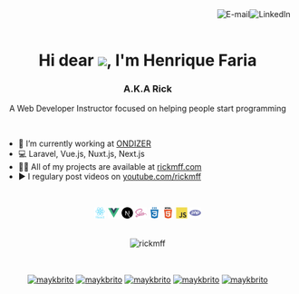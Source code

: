 <a href="https://www.linkedin.com/in/rickmff">
<img align="right" alt="LinkedIn" src="https://img.shields.io/badge/-%20rickmff%20-blue"/>
</a>
<a href="mailto:m.rickmff@gmail.com">
<img align="right" alt="E-mail" src="https://img.shields.io/badge/-%20How%20to%20reach%20me%20-red"/>
</a>
<br/>

<br/>

<h1 align="center">Hi dear <img src="https://raw.githubusercontent.com/kaueMarques/kaueMarques/master/hi.gif" width="30px">, I'm Henrique Faria</h1>
<h3 align="center">A.K.A Rick</h3>
<p align="center">A Web Developer Instructor focused on helping people start programming</p>

<br/>

  -   🚀 I’m currently working at [ONDIZER](https://ondizer.com/)
  -   💻 Laravel, Vue.js, Nuxt.js, Next.js
  -   👨‍💻 All of my projects are available at [rickmff.com](https://rickmff.com)
  -   ▶️ I regulary post videos on [youtube.com/rickmff](https://youtube.com/rickmff)

<br/>

<p align="center">
<img align="center" src="https://raw.githubusercontent.com/devicons/devicon/master/icons/react/react-original-wordmark.svg" alt="react" width="20" height="20" color="red"/>
<img align="center" src="https://raw.githubusercontent.com/devicons/devicon/master/icons/vuejs/vuejs-original.svg" alt="vue" width="20" height="20" color="red"/>
<img align="center" src="https://raw.githubusercontent.com/devicons/devicon/master/icons/nextjs/nextjs-original.svg" alt="next" width="20" height="20" color="red"/>
<img align="center" src="https://raw.githubusercontent.com/devicons/devicon/master/icons/sass/sass-original.svg" alt="sass" width="20" height="20" color="red"/>
<img align="center" src="https://raw.githubusercontent.com/devicons/devicon/master/icons/css3/css3-plain-wordmark.svg" alt="css3"  width="20" height="20"/>
<img align="center" src="https://raw.githubusercontent.com/devicons/devicon/master/icons/html5/html5-original-wordmark.svg" alt="html5"  width="20" height="20"/>
<img align="center" src="https://raw.githubusercontent.com/devicons/devicon/master/icons/javascript/javascript-original.svg" alt="javascript" width="20" height="20"/>
<img align="center" src="https://raw.githubusercontent.com/devicons/devicon/master/icons/php/php-plain.svg" alt="php" width="20" height="20"/>
<br/>
<br/>
<br/>

<img align="center" src="https://github-readme-stats.vercel.app/api?username=rickmff&show_icons=true" alt="rickmff"/> 
</p>
<br/>

<p align="center">
<a href="https://codepen.io/rickmff" target="blank"><img align="center" src="https://cdn.jsdelivr.net/npm/simple-icons@3.0.1/icons/codepen.svg" alt="maykbrito" height="20" width="20" /></a>
<a href="https://twitter.com/rickmff" target="blank"><img align="center" src="https://cdn.jsdelivr.net/npm/simple-icons@3.0.1/icons/twitter.svg" alt="maykbrito" height="20" width="20" /></a>
<a href="https://linkedin.com/in/rickmff" target="blank"><img align="center" src="https://cdn.jsdelivr.net/npm/simple-icons@3.0.1/icons/linkedin.svg" alt="maykbrito" height="20" width="20" /></a>
<a href="https://fb.com/rickmff" target="blank"><img align="center" src="https://cdn.jsdelivr.net/npm/simple-icons@3.0.1/icons/facebook.svg" alt="maykbrito" height="20" width="20" /></a>
<a href="https://instagram.com/rickmff" target="blank"><img align="center" src="https://cdn.jsdelivr.net/npm/simple-icons@3.0.1/icons/instagram.svg" alt="maykbrito" height="20" width="20" /></a>
</p>
